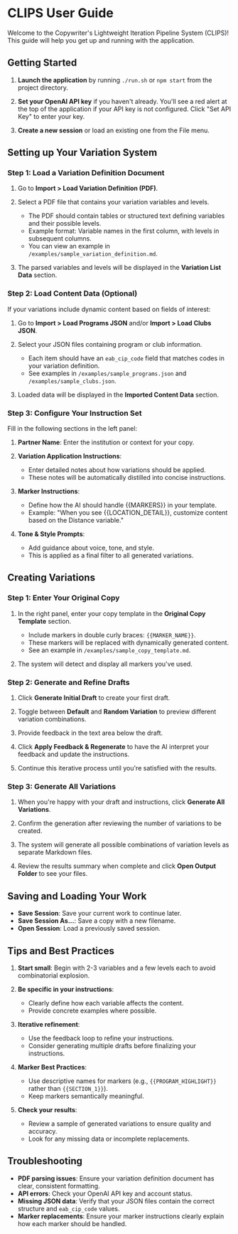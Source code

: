 # CLIPS User Guide

Welcome to the Copywriter's Lightweight Iteration Pipeline System (CLIPS)! This guide will help you get up and running with the application.

## Getting Started

1. **Launch the application** by running `./run.sh` or `npm start` from the project directory.

2. **Set your OpenAI API key** if you haven't already. You'll see a red alert at the top of the application if your API key is not configured. Click "Set API Key" to enter your key.

3. **Create a new session** or load an existing one from the File menu.

## Setting up Your Variation System

### Step 1: Load a Variation Definition Document

1. Go to **Import > Load Variation Definition (PDF)**.
2. Select a PDF file that contains your variation variables and levels.
   - The PDF should contain tables or structured text defining variables and their possible levels.
   - Example format: Variable names in the first column, with levels in subsequent columns.
   - You can view an example in `/examples/sample_variation_definition.md`.

3. The parsed variables and levels will be displayed in the **Variation List Data** section.

### Step 2: Load Content Data (Optional)

If your variations include dynamic content based on fields of interest:

1. Go to **Import > Load Programs JSON** and/or **Import > Load Clubs JSON**.
2. Select your JSON files containing program or club information.
   - Each item should have an `eab_cip_code` field that matches codes in your variation definition.
   - See examples in `/examples/sample_programs.json` and `/examples/sample_clubs.json`.

3. Loaded data will be displayed in the **Imported Content Data** section.

### Step 3: Configure Your Instruction Set

Fill in the following sections in the left panel:

1. **Partner Name**: Enter the institution or context for your copy.

2. **Variation Application Instructions**:
   - Enter detailed notes about how variations should be applied.
   - These notes will be automatically distilled into concise instructions.

3. **Marker Instructions**:
   - Define how the AI should handle {{MARKERS}} in your template.
   - Example: "When you see {{LOCATION_DETAIL}}, customize content based on the Distance variable."

4. **Tone & Style Prompts**:
   - Add guidance about voice, tone, and style.
   - This is applied as a final filter to all generated variations.

## Creating Variations

### Step 1: Enter Your Original Copy

1. In the right panel, enter your copy template in the **Original Copy Template** section.
   - Include markers in double curly braces: `{{MARKER_NAME}}`.
   - These markers will be replaced with dynamically generated content.
   - See an example in `/examples/sample_copy_template.md`.

2. The system will detect and display all markers you've used.

### Step 2: Generate and Refine Drafts

1. Click **Generate Initial Draft** to create your first draft.

2. Toggle between **Default** and **Random Variation** to preview different variation combinations.

3. Provide feedback in the text area below the draft.

4. Click **Apply Feedback & Regenerate** to have the AI interpret your feedback and update the instructions.

5. Continue this iterative process until you're satisfied with the results.

### Step 3: Generate All Variations

1. When you're happy with your draft and instructions, click **Generate All Variations**.

2. Confirm the generation after reviewing the number of variations to be created.

3. The system will generate all possible combinations of variation levels as separate Markdown files.

4. Review the results summary when complete and click **Open Output Folder** to see your files.

## Saving and Loading Your Work

- **Save Session**: Save your current work to continue later.
- **Save Session As...**: Save a copy with a new filename.
- **Open Session**: Load a previously saved session.

## Tips and Best Practices

1. **Start small**: Begin with 2-3 variables and a few levels each to avoid combinatorial explosion.

2. **Be specific in your instructions**:
   - Clearly define how each variable affects the content.
   - Provide concrete examples where possible.

3. **Iterative refinement**:
   - Use the feedback loop to refine your instructions.
   - Consider generating multiple drafts before finalizing your instructions.

4. **Marker Best Practices**:
   - Use descriptive names for markers (e.g., `{{PROGRAM_HIGHLIGHT}}` rather than `{{SECTION_1}}`).
   - Keep markers semantically meaningful.

5. **Check your results**:
   - Review a sample of generated variations to ensure quality and accuracy.
   - Look for any missing data or incomplete replacements.

## Troubleshooting

- **PDF parsing issues**: Ensure your variation definition document has clear, consistent formatting.
- **API errors**: Check your OpenAI API key and account status.
- **Missing JSON data**: Verify that your JSON files contain the correct structure and `eab_cip_code` values.
- **Marker replacements**: Ensure your marker instructions clearly explain how each marker should be handled.